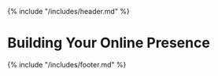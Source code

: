 {% include "/includes/header.md" %}

# Building Your Online Presence

{% include "/includes/footer.md" %}
